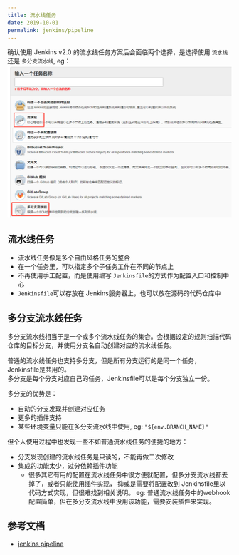```yaml
---
title: 流水线任务
date: 2019-10-01
permalink: jenkins/pipeline
---
```


确认使用 Jenkins v2.0 的流水线任务方案后会面临两个选择，是选择使用 `流水线`还是 `多分支流水线`, eg：
![流水线任务](./images/pipeline_job.png)

## 流水线任务
- 流水线任务像是多个自由风格任务的整合
- 在一个任务里，可以指定多个子任务工作在不同的节点上
- 不再使用手工配置，而是使用编写 `Jenkinsfile`的方式作为配置入口和控制中心
- `Jenkinsfile`可以存放在 Jenkins服务器上，也可以放在源码的代码仓库中

## 多分支流水线任务
多分支流水线相当于是一个或多个流水线任务的集合。会根据设定的规则扫描代码仓库的目标分支，并使用分支名自动创建对应的流水线任务。  

普通的流水线任务也支持多分支，但是所有分支运行的是同一个任务，Jenkinsfile是共用的。  
多分支是每个分支对应自己的任务，Jenkinsfile可以是每个分支独立一份。  

多分支的优势是：
- 自动的分支发现并创建对应任务
- 更多的插件支持
- 某些环境变量只能在多分支流水线中使用, eg: `"${env.BRANCH_NAME}"`

但个人使用过程中也发现一些不如普通流水线任务的便捷的地方：
- 分支发现创建的流水线任务是只读的，不能再做二次修改
- 集成的功能太少，过分依赖插件功能
    - 很多其它有用的配置在流水线任务中很方便就配置，但多分支流水线都去掉了，或者只能使用插件实现，
        抑或是需要将配置改到 Jenkinsfile里以代码方式实现，但很难找到相关说明。
        eg: 普通流水线任务中的webhook 配置简单，但在多分支流水线中没用该功能，需要安装插件来实现。  
        


## 参考文档
- [jenkins pipeline](https://jenkins.io/zh/doc/book/pipeline/)